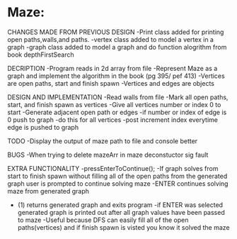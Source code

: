 <!DOCTYPE html>
<html>
    <head>
      <meta charset="utf=8">
    </head>
    <body>
    <h1>Maze:</h1>
        <p>CHANGES MADE FROM PREVIOUS DESIGN
 -Print class added for printing open paths,walls,and paths.
 -vertex class added to model a vertex in a graph
 -graph class added to model a graph and do function alogrithm from book depthFirstSearch

DECRIPTION
-Program reads in 2d array from file
-Represent Maze as a graph and implement the algorithm in the book (pg 395/ pef 413) 
-Vertices are open paths, start and finish spawn
-Vertices and edges are objects 

DESIGN AND IMPLEMENTATION
-Read walls from file
-Mark all open paths, start, and finish spawn as vertices
-Give all vertices number or index 0 to start
-Generate adjacent open path or edges 
-if number or index of edge is 0 push to graph
-do this for all vertices
-post increment index everytime edge is pushed to graph 

TODO
-Display the output of maze path to file and console better

BUGS 
-When trying to delete mazeArr in maze deconstuctor sig fault

EXTRA FUNCTIONALITY 
-pressEnterToContinue();
-If graph solves from start to finish spawn without filling all of the open paths from the generated graph user is prompted to continue solving maze 
-ENTER continues solving maze from generated graph 
- (1) returns generated graph and exits program
-if ENTER was selected generated graph is printed out after all graph values have been passed to maze 
-Useful because DFS can easily fill all of the open paths(vertices) and if finish spawn is visted you know it solved the maze   
</p>
  </body>
</html>


